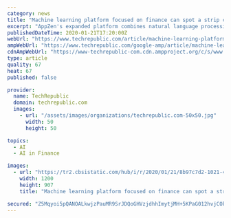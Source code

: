 ```yaml
---
category: news
title: "Machine learning platform focused on finance can spot a strip club alias a mile away"
excerpt: "AppZen's expanded platform combines natural language processing, computer vision, and a data augmentation engine to give the machine the ability to build context around all financial information ... and expenses to make sure companies are not paying for goods and services that fall outside company policies. Kale said the process is the ..."
publishedDateTime: 2020-01-21T17:20:00Z
webUrl: "https://www.techrepublic.com/article/machine-learning-platform-focused-on-finance-can-spot-a-strip-club-alias-a-mile-away/"
ampWebUrl: "https://www.techrepublic.com/google-amp/article/machine-learning-platform-focused-on-finance-can-spot-a-strip-club-alias-a-mile-away/"
cdnAmpWebUrl: "https://www-techrepublic-com.cdn.ampproject.org/c/s/www.techrepublic.com/google-amp/article/machine-learning-platform-focused-on-finance-can-spot-a-strip-club-alias-a-mile-away/"
type: article
quality: 67
heat: 67
published: false

provider:
  name: TechRepublic
  domain: techrepublic.com
  images:
    - url: "/assets/images/organizations/techrepublic.com-50x50.jpg"
      width: 50
      height: 50

topics:
  - AI
  - AI in Finance

images:
  - url: "https://tr2.cbsistatic.com/hub/i/r/2020/01/21/8b97c7d2-1021-47d9-8344-ef569f6dac5e/resize/1200x/3468efd8c5c2522af698896bc047ed3e/screen-shot-2020-01-21-at-1-18-19-pm.png"
    width: 1200
    height: 907
    title: "Machine learning platform focused on finance can spot a strip club alias a mile away"

secured: "Z5Mqyoi5pQANOALkwjzPauMR9SrJDQoGHVzjdhhImytjMH+5KPaG012hvjCOkv6dM3X/cCo4Edl02xZ+DbrRT7/eIxYk7xWz+HjG0sj1Sj/7R6GD+9kmZYI1RsToMrFJdmlOIdadi+w1k9NxLyEm7loJRdeBEj0c1xUSlZQQsheB4yNpElODEx8HF+/KRDcqLW+8wRkv7G/2BIuUSvKWhEmTQphvFTh7YOfVWHUb80XZuXNWVTI9AOa+JXDVXvTcHX4YXRP8SPS6UJo7HrP5lghTICMxWSHUEK7HaZ3aSHzQooKYL7FtZKo/B9VQDacO;uOjY1G1gPCUMWxlMSpivZw=="
---
```


